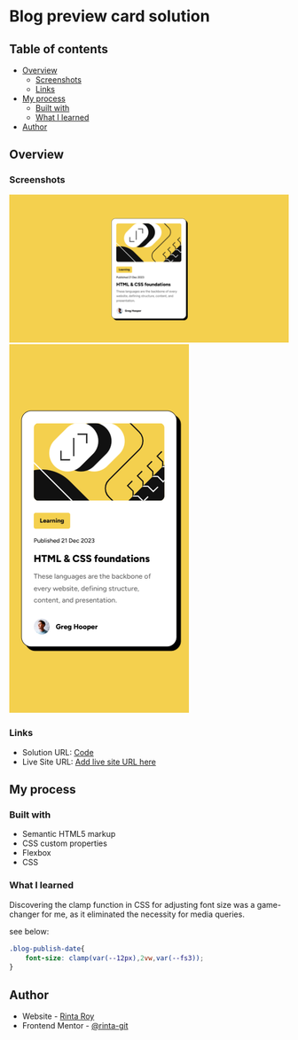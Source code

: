# Blog preview card solution

## Table of contents

- [Overview](#overview)
  - [Screenshots](#screenshots)
  - [Links](#links)
- [My process](#my-process)
  - [Built with](#built-with)
  - [What I learned](#what-i-learned)
- [Author](#author)

## Overview

### Screenshots

![Desktop view](./screenshorts/Screenshot-desktop.png)
![Mobile view](./screenshorts/Screenshot-mobile.png)

### Links

- Solution URL: [Code](https://your-solution-url.com)
- Live Site URL: [Add live site URL here](https://your-live-site-url.com)

## My process

### Built with

- Semantic HTML5 markup
- CSS custom properties
- Flexbox
- CSS

### What I learned

Discovering the clamp function in CSS for adjusting font size was a game-changer for me, as it eliminated the necessity for media queries.

see below:

```css
.blog-publish-date{
    font-size: clamp(var(--12px),2vw,var(--fs3));
}
```

## Author

- Website - [Rinta Roy](https://www.linkedin.com/in/rinta-roy)
- Frontend Mentor - [@rinta-git](https://www.frontendmentor.io/profile/rinta-git)
